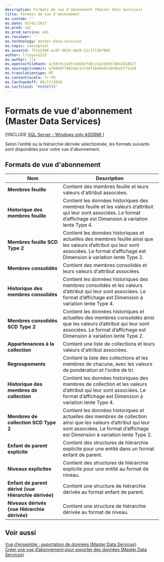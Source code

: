 ```yaml
---
description: Formats de vue d'abonnement (Master Data Services)
title: Formats de vue d'abonnement
ms.custom: ''
ms.date: 03/01/2017
ms.prod: sql
ms.prod_service: mds
ms.reviewer: ''
ms.technology: master-data-services
ms.topic: conceptual
ms.assetid: ff1e2566-ac8f-467d-a6d9-12c3f13879b9
author: lrtoyou1223
ms.author: lle
ms.openlocfilehash: ac58c9c1edfce6b02f48c31e220d37d842b18527
ms.sourcegitcommit: e700497f962e4c2274df16d9e651059b42ff1a10
ms.translationtype: MT
ms.contentlocale: fr-FR
ms.lasthandoff: 08/17/2020
ms.locfileid: "88456733"
---
```

# <a name="subscription-view-formats-master-data-services"></a>Formats de vue d'abonnement (Master Data Services)

[!INCLUDE [SQL Server - Windows only ASDBMI  ](../includes/applies-to-version/sql-windows-only-asdbmi.md)]

  Selon l'entité ou la hiérarchie dérivée sélectionnée, les formats suivants sont disponibles pour votre vue d'abonnement.  
  
## <a name="subscription-view-formats"></a>Formats de vue d'abonnement  
  
|Nom|Description|  
|----------|-----------------|  
|**Membres feuille**|Contient des membres feuille et leurs valeurs d'attribut associées.|  
|**Historique des membres feuille**|Contient les données historiques des membres feuille et les valeurs d’attribut qui leur sont associées. Le format d’affichage est Dimension à variation lente Type 4.|  
|**Membres feuille SCD Type 2**|Contient les données historiques et actuelles des membres feuille ainsi que les valeurs d’attribut qui leur sont associées. Le format d’affichage est Dimension à variation lente Type 2.|  
|**Membres consolidés**|Contient des membres consolidés et leurs valeurs d'attribut associées.|  
|**Historique des membres consolidés**|Contient les données historiques des membres consolidés et les valeurs d’attribut qui leur sont associées. Le format d’affichage est Dimension à variation lente Type 4.|  
|**Membres consolidés SCD Type 2**|Contient les données historiques et actuelles des membres consolidés ainsi que les valeurs d’attribut qui leur sont associées. Le format d’affichage est Dimension à variation lente Type 2.|  
|**Appartenances à la collection**|Contient une liste de collections et leurs valeurs d'attribut associées.|  
|**Regroupements**|Contient la liste des collections et les membres de chacune, avec les valeurs de pondération et l'ordre de tri.|  
|**Historique des membres de collection**|Contient les données historiques des membres de collection et les valeurs d’attribut qui leur sont associées. Le format d’affichage est Dimension à variation lente Type 4.|  
|**Membres de collection SCD Type 2**|Contient les données historiques et actuelles des membres de collection ainsi que les valeurs d’attribut qui leur sont associées. Le format d’affichage est Dimension à variation lente Type 2.|  
|**Enfant de parent explicite**|Contient des structures de hiérarchie explicite pour une entité dans un format enfant de parent.|  
|**Niveaux explicites**|Contient des structures de hiérarchie explicite pour une entité au format de niveau.|  
|**Enfant de parent dérivé (vue Hiérarchie dérivée)**|Contient une structure de hiérarchie dérivée au format enfant de parent.|  
|**Niveaux dérivés (vue Hiérarchie dérivée)**|Contient une structure de hiérarchie dérivée au format de niveau.|  
  
## <a name="see-also"></a>Voir aussi  
 [Vue d’ensemble : exportation de données &#40;Master Data Services&#41;](../master-data-services/overview-exporting-data-master-data-services.md)   
 [Créer une vue d’abonnement pour exporter des données &#40;Master Data Services&#41;](../master-data-services/create-a-subscription-view-to-export-data-master-data-services.md)  
  
  
